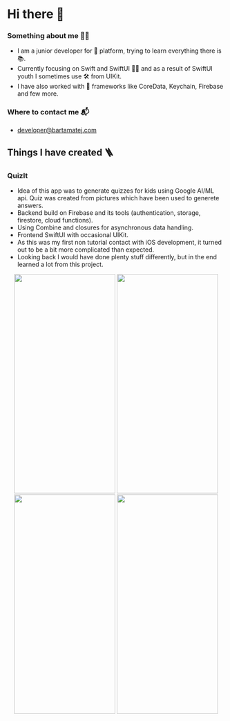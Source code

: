 # Hi there 👋
### Something about me 👨‍🎓
- I am a junior developer for 🍏 platform, trying to learn everything there is 📚. 
- Currently focusing on Swift and SwiftUI 👨‍💻 and as a result of SwiftUI youth I sometimes use 🛠 from UIKit.
- I have also worked with 🧰 frameworks like CoreData, Keychain, Firebase and few more.

### Where to contact me 📬
- developer@bartamatej.com

## Things I have created 🪜
### QuizIt
- Idea of this app was to generate quizzes for kids using Google AI/ML api. Quiz was created from pictures which have been used to generete answers.
- Backend build on Firebase and its tools (authentication, storage, firestore, cloud functions).
- Using Combine and closures for asynchronous data handling.
- Frontend SwiftUI with occasional UIKit.
- As this was my first non tutorial contact with iOS development, it turned out to be a bit more complicated than expected.
- Looking back I would have done plenty stuff differently, but in the end learned a lot from this project.
<p align="center">
<img src="https://user-images.githubusercontent.com/62949707/172696195-180988b7-c67c-4745-8b4c-3e4e2140fc19.PNG" width="234" height="506">
<img src="https://user-images.githubusercontent.com/62949707/172696215-486f37e4-2ed6-4dc6-b559-39c467e1cd5d.PNG" width="234" height="506">
<img src="https://user-images.githubusercontent.com/62949707/172696219-243eb1f2-19be-4159-ba0f-88cbaa68995b.PNG" width="234" height="506">
<img src="https://user-images.githubusercontent.com/62949707/172696226-3e6095e7-bb9b-40cd-bf11-a9fe2ea9dc5a.PNG" width="234" height="506">
</p>
